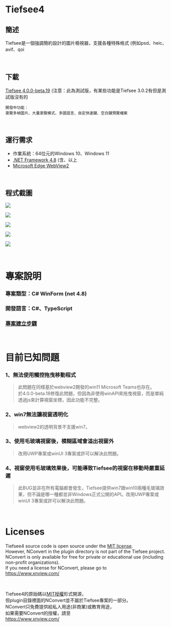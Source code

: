 # Tiefsee4

## 簡述
Tiefsee是一個強調簡約設計的圖片檢視器，支援各種特殊格式 (例如psd、heic、avif、qoi

<br>

## 下載
[Tiefsee 4.0.0-beta.19](https://github.com/hbl917070/tiefsee4/releases)
(注意：此為測試版，有某些功能是Tiefsee 3.0.2有但是測試版沒有的

    開發中功能：  
    瀏覽多幀圖片、大量瀏覽模式、多國語言、自定快速鍵、空白鍵預覽檔案

<br>

## 運行需求
- 作業系統：64位元的Windows 10、Windows 11
- [.NET Framework 4.8](https://dotnet.microsoft.com/en-us/download/dotnet-framework/net48) (含、以上
- [Microsoft Edge WebView2](https://developer.microsoft.com/microsoft-edge/webview2/)

<br>


## 程式截圖
![](https://cdn.discordapp.com/attachments/896768892003823627/992137114324054127/2022-07-01_02-22-15.jpg)

![](https://cdn.discordapp.com/attachments/803673073621401633/953640384238600312/2022-03-16_01-32-52.jpg)

![](https://cdn.discordapp.com/attachments/803673073621401633/917208044578951229/2021-12-06_07-56-44.jpg)

![](https://cdn.discordapp.com/attachments/803673073621401633/917208044847366223/2021-12-06_08-04-22.jpg)

![](https://cdn.discordapp.com/attachments/803673073621401633/917208044360830986/2021-12-06_07-53-54.jpg)

<br>

# 專案說明
### 專案類型：C# WinForm (net 4.8)
### 開發語言：C#、TypeScript
### [專案建立步驟](/Building.md)

<br>

# 目前已知問題
### 1、無法使用觸控拖曳移動程式
> 此問題在同樣基於webview2開發的win11 Microsoft Teams也存在。<br>
於4.0.0-beta.18修復此問題，但因為非使用winAPI來拖曳視窗，而是單純透過js來計算視窗坐標，因此功能不完整。

### 2、win7無法讓視窗透明化
> webview2的透明背景不支援win7。

### 3、使用毛玻璃視窗後，模糊區域會溢出視窗外
> 改用UWP專案或winUI 3專案或許可以解決此問題。

### 4、視窗使用毛玻璃效果後，可能導致Tiefsee的視窗在移動時嚴重延遲
> 此BUG並非在所有電腦都會發生，Tiefsee提供win7跟win10兩種毛玻璃效果，但不論是哪一種都並非Windows正式公開的API。改用UWP專案或winUI 3專案或許可以解決此問題。

<br>

# Licenses
Tiefsee4 source code is open source under the [MIT license](/LICENSE).  
However, NConvert in the plugin directory is not part of the Tiefsee project.  
NConvert is only available for free for private or educational use (including non-profit organizations).  
If you need a license for NConvert, please go to  
https://www.xnview.com/

<br>

Tiefsee4的原始碼以[MIT授權](/LICENSE)形式開源，  
但plugin目錄裡面的NConvert並不屬於Tiefsee專案的一部分。  
NConvert只免費提供給私人用途(非商業)或教育用途，  
如果需要NConvert的授權，請至  
https://www.xnview.com/
